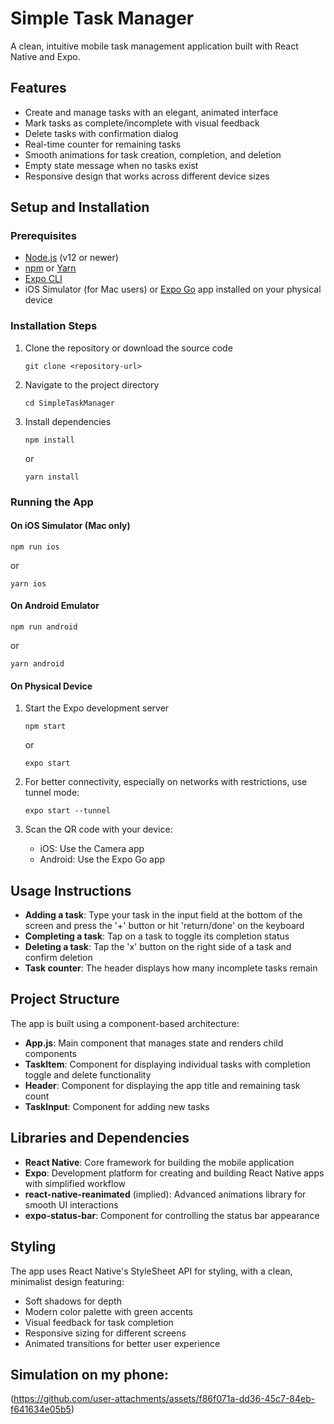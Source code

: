 # Simple Task Manager

A clean, intuitive mobile task management application built with React Native and Expo.

## Features

- Create and manage tasks with an elegant, animated interface
- Mark tasks as complete/incomplete with visual feedback
- Delete tasks with confirmation dialog
- Real-time counter for remaining tasks
- Smooth animations for task creation, completion, and deletion
- Empty state message when no tasks exist
- Responsive design that works across different device sizes

## Setup and Installation

### Prerequisites

- [Node.js](https://nodejs.org/) (v12 or newer)
- [npm](https://www.npmjs.com/) or [Yarn](https://yarnpkg.com/)
- [Expo CLI](https://docs.expo.dev/workflow/expo-cli/)
- iOS Simulator (for Mac users) or [Expo Go](https://expo.dev/client) app installed on your physical device

### Installation Steps

1. Clone the repository or download the source code
   ```
   git clone <repository-url>
   ```

2. Navigate to the project directory
   ```
   cd SimpleTaskManager
   ```

3. Install dependencies
   ```
   npm install
   ```
   or
   ```
   yarn install
   ```

### Running the App

#### On iOS Simulator (Mac only)
```
npm run ios
```
or
```
yarn ios
```

#### On Android Emulator
```
npm run android
```
or
```
yarn android
```

#### On Physical Device
1. Start the Expo development server
   ```
   npm start
   ```
   or
   ```
   expo start
   ```

2. For better connectivity, especially on networks with restrictions, use tunnel mode:
   ```
   expo start --tunnel
   ```

3. Scan the QR code with your device:
   - iOS: Use the Camera app
   - Android: Use the Expo Go app

## Usage Instructions

- **Adding a task**: Type your task in the input field at the bottom of the screen and press the '+' button or hit 'return/done' on the keyboard
- **Completing a task**: Tap on a task to toggle its completion status
- **Deleting a task**: Tap the 'x' button on the right side of a task and confirm deletion
- **Task counter**: The header displays how many incomplete tasks remain

## Project Structure

The app is built using a component-based architecture:

- **App.js**: Main component that manages state and renders child components
- **TaskItem**: Component for displaying individual tasks with completion toggle and delete functionality
- **Header**: Component for displaying the app title and remaining task count
- **TaskInput**: Component for adding new tasks

## Libraries and Dependencies

- **React Native**: Core framework for building the mobile application
- **Expo**: Development platform for creating and building React Native apps with simplified workflow
- **react-native-reanimated** (implied): Advanced animations library for smooth UI interactions
- **expo-status-bar**: Component for controlling the status bar appearance

## Styling

The app uses React Native's StyleSheet API for styling, with a clean, minimalist design featuring:

- Soft shadows for depth
- Modern color palette with green accents
- Visual feedback for task completion
- Responsive sizing for different screens
- Animated transitions for better user experience

## Simulation on my phone:
(https://github.com/user-attachments/assets/f86f071a-dd36-45c7-84eb-f641634e05b5)
